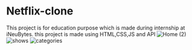 # Netflix-clone
This project is for education purpose which is made during internship at iNeuBytes. this project is made using HTML,CSS,JS and API
![Home (2)](https://github.com/karnastha1997/Netflix-clone/assets/97830799/292e5c44-1be7-4de4-be28-a186679c5428)
![shows](https://github.com/karnastha1997/Netflix-clone/assets/97830799/f1a15839-2af5-4d8b-abd8-cf7f0b9a511a)
![categories](https://github.com/karnastha1997/Netflix-clone/assets/97830799/28f525c1-13da-4e8b-955f-d5cf4f6cc953)
